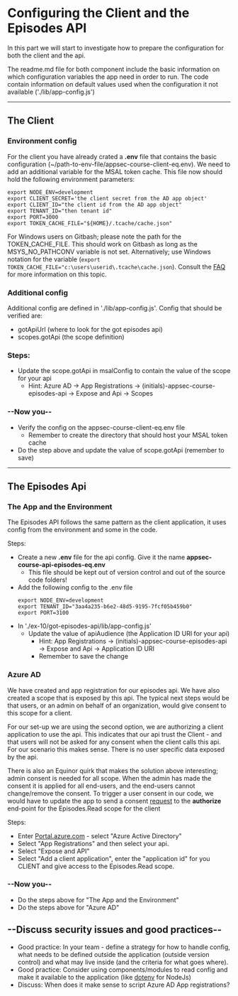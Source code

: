 # Configuring the Client and the Episodes API

In this part we will start to investigate how to prepare the configuration for both the client and the api.

The readme.md file for both component include the basic information on which configuration variables the app need in order to run. The code contain information on default values used when the configuration it not available ('./lib/app-config.js')

---

## The Client

### Environment config

For the client you have already crated a **.env** file that contains the basic configuration (~/path-to-env-file/appsec-course-client-eq.env). We need to add an additional variable for the MSAL token cache. This file now should hold the following environment parameters:

```shell
export NODE_ENV=development
export CLIENT_SECRET='the client secret from the AD app object'
export CLIENT_ID="the client id from the AD app object"
export TENANT_ID="then tenant id"
export PORT=3000
export TOKEN_CACHE_FILE="${HOME}/.tcache/cache.json"
```

For Windows users on Gitbash; please note the path for the TOKEN_CACHE_FILE. This should work on Gitbash as long as the MSYS_NO_PATHCONV variable is not set. Alternatively; use Windows notation for the variable (```export TOKEN_CACHE_FILE="c:\users\userid\.tcache\cache.json```). Consult the [FAQ](../../Support/faq.md) for more information on this topic.

### Additional config

Additional config are defined in './lib/app-config.js'. Config that should be verified are:

* gotApiUrl (where to look for the  got episodes api)
* scopes.gotApi (the scope definition)

### Steps:

* Update the scope.gotApi in msalConfig to contain the value of the scope for your api
  * Hint: Azure AD -> App Registrations -> (initials)-appsec-course-episodes-api -> Expose and Api -> Scopes

### --Now you--

* Verify the config on the appsec-course-client-eq.env file
  * Remember to create the directory that should host your MSAL token cache
* Do the step above and update the value of scope.gotApi (remember to save)

---

## The Episodes Api

### The App and the Environment
The Episodes API follows the same pattern as the client application, it uses config from the environment and some in the code.

Steps:

* Create a new **.env** file for the api config. Give it the name **appsec-course-api-episodes-eq.env**
  * This file should be kept out of version control and out of the source code folders!
* Add the following config to the .env file
  ```shell
  export NODE_ENV=development
  export TENANT_ID="3aa4a235-b6e2-48d5-9195-7fcf05b459b0"
  export PORT=3100
  ```
* In './ex-10/got-episodes-api/lib/app-config.js'
  * Update the value of apiAudience (the Application ID URI for your api)
    * Hint: App Registrations -> (initials)-appsec-course-episodes-api -> Expose and Api -> Application ID URI
    * Remember to save the change

### Azure AD

We have created and app registration for our episodes api. We have also created a scope that is exposed by this api. The typical next steps would be that users, or an admin on behalf of an organization, would give consent to this scope for a client.

For our set-up we are using the second option, we are authorizing a client application to use the api. This indicates that our api trust the Client - and that users will not be asked for any consent when the client calls this api. For our scenario this makes sense. There is no user specific data exposed by the api.

There is also an Equinor quirk that makes the solution above interesting; admin consent is needed for all scope. When the admin has made the consent it is applied for all end-users, and the end-users cannot change/remove the consent. To trigger a user consent in our code, we would have to update the app to send a consent [request](https://docs.microsoft.com/en-us/azure/active-directory/develop/v2-permissions-and-consent#requesting-individual-user-consent) to the **authorize** end-point for the Episodes.Read scope for the client

Steps:

* Enter [Portal.azure.com](https://portal.azure.com) - select "Azure Active Directory"
* Select "App Registrations" and then select your api.
* Select "Expose and API"
* Select "Add a client application", enter the "application id" for you CLIENT and give access to the Episodes.Read scope.

### --Now you--

* Do the steps above for "The App and the Environment"
* Do the steps above for "Azure AD"

## --Discuss security issues and good practices--

* Good practice: In your team - define a strategy for how to handle config, what needs to be defined outside the application (outside version control) and what may live inside (and the criteria for what goes where). 
* Good practice: Consider using components/modules to read config and make it available to the application (like [dotenv](https://www.npmjs.com/package/dotenv) for NodeJs)
* Discuss: When does it make sense to script Azure AD App registrations?
